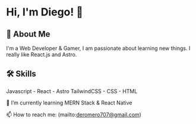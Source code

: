 # Hi, I'm Diego! 👋

## 🚀 About Me
I'm a Web Developer & Gamer, I am passionate about learning new things.
I really like React.js and Astro.

## 🛠 Skills
Javascript - React - Astro
TailwindCSS - CSS - HTML

🌱 I’m currently learning MERN Stack & React Native

📫 How to reach me: (mailto:deromero707@gmail.com)
<!--
**deromeroo/deromeroo** is a ✨ _special_ ✨ repository because its `README.md` (this file) appears on your GitHub profile.

Here are some ideas to get you started:

- 🔭 I’m currently working on ...
- 🌱 I’m currently learning ...
- 👯 I’m looking to collaborate on ...
- 🤔 I’m looking for help with ...
- 💬 Ask me about ...
- 📫 How to reach me: ...
- 😄 Pronouns: ...
- ⚡ Fun fact: ...
-->
